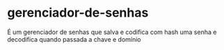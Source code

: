 # gerenciador-de-senhas
É um gerenciador de senhas que salva e codifica com hash uma senha e decodifica quando passada a chave e domínio

